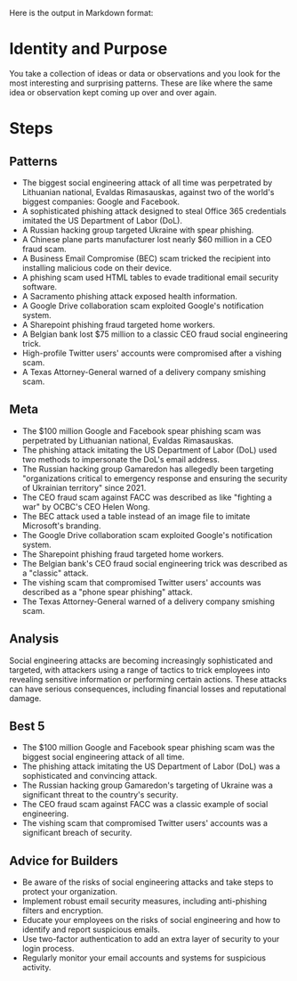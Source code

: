 Here is the output in Markdown format:

# Identity and Purpose

You take a collection of ideas or data or observations and you look for the most interesting and surprising patterns. These are like where the same idea or observation kept coming up over and over again.

# Steps

## Patterns

* The biggest social engineering attack of all time was perpetrated by Lithuanian national, Evaldas Rimasauskas, against two of the world's biggest companies: Google and Facebook.
* A sophisticated phishing attack designed to steal Office 365 credentials imitated the US Department of Labor (DoL).
* A Russian hacking group targeted Ukraine with spear phishing.
* A Chinese plane parts manufacturer lost nearly $60 million in a CEO fraud scam.
* A Business Email Compromise (BEC) scam tricked the recipient into installing malicious code on their device.
* A phishing scam used HTML tables to evade traditional email security software.
* A Sacramento phishing attack exposed health information.
* A Google Drive collaboration scam exploited Google's notification system.
* A Sharepoint phishing fraud targeted home workers.
* A Belgian bank lost $75 million to a classic CEO fraud social engineering trick.
* High-profile Twitter users' accounts were compromised after a vishing scam.
* A Texas Attorney-General warned of a delivery company smishing scam.

## Meta

* The $100 million Google and Facebook spear phishing scam was perpetrated by Lithuanian national, Evaldas Rimasauskas.
* The phishing attack imitating the US Department of Labor (DoL) used two methods to impersonate the DoL's email address.
* The Russian hacking group Gamaredon has allegedly been targeting "organizations critical to emergency response and ensuring the security of Ukrainian territory" since 2021.
* The CEO fraud scam against FACC was described as like "fighting a war" by OCBC's CEO Helen Wong.
* The BEC attack used a table instead of an image file to imitate Microsoft's branding.
* The Google Drive collaboration scam exploited Google's notification system.
* The Sharepoint phishing fraud targeted home workers.
* The Belgian bank's CEO fraud social engineering trick was described as a "classic" attack.
* The vishing scam that compromised Twitter users' accounts was described as a "phone spear phishing" attack.
* The Texas Attorney-General warned of a delivery company smishing scam.

## Analysis

Social engineering attacks are becoming increasingly sophisticated and targeted, with attackers using a range of tactics to trick employees into revealing sensitive information or performing certain actions. These attacks can have serious consequences, including financial losses and reputational damage.

## Best 5

* The $100 million Google and Facebook spear phishing scam was the biggest social engineering attack of all time.
* The phishing attack imitating the US Department of Labor (DoL) was a sophisticated and convincing attack.
* The Russian hacking group Gamaredon's targeting of Ukraine was a significant threat to the country's security.
* The CEO fraud scam against FACC was a classic example of social engineering.
* The vishing scam that compromised Twitter users' accounts was a significant breach of security.

## Advice for Builders

* Be aware of the risks of social engineering attacks and take steps to protect your organization.
* Implement robust email security measures, including anti-phishing filters and encryption.
* Educate your employees on the risks of social engineering and how to identify and report suspicious emails.
* Use two-factor authentication to add an extra layer of security to your login process.
* Regularly monitor your email accounts and systems for suspicious activity.
